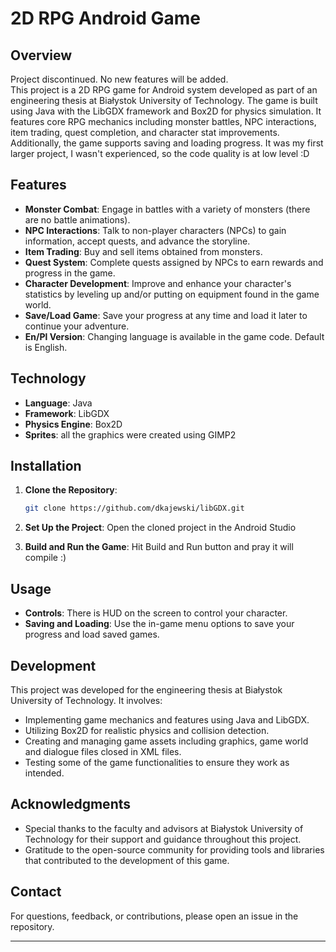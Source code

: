 # 2D RPG Android Game

## Overview
Project discontinued. No new features will be added.  
This project is a 2D RPG game for Android system developed as part of an engineering thesis at Białystok University of Technology. 
The game is built using Java with the LibGDX framework and Box2D for physics simulation. It features core RPG mechanics including monster battles, 
NPC interactions, item trading, quest completion, and character stat improvements. Additionally, the game supports saving and loading progress.
It was my first larger project, I wasn't experienced, so the code quality is at low level :D

## Features

- **Monster Combat**: Engage in battles with a variety of monsters (there are no battle animations).
- **NPC Interactions**: Talk to non-player characters (NPCs) to gain information, accept quests, and advance the storyline.
- **Item Trading**: Buy and sell items obtained from monsters.
- **Quest System**: Complete quests assigned by NPCs to earn rewards and progress in the game.
- **Character Development**: Improve and enhance your character's statistics by leveling up and/or putting on equipment found in the game world.
- **Save/Load Game**: Save your progress at any time and load it later to continue your adventure.
- **En/Pl Version**: Changing language is available in the game code. Default is English.

## Technology

- **Language**: Java
- **Framework**: LibGDX
- **Physics Engine**: Box2D
- **Sprites**: all the graphics were created using GIMP2

## Installation

1. **Clone the Repository**:
   ```sh
   git clone https://github.com/dkajewski/libGDX.git
   ```

2. **Set Up the Project**:
   Open the cloned project in the Android Studio

3. **Build and Run the Game**:
   Hit Build and Run button and pray it will compile :)

## Usage

- **Controls**: There is HUD on the screen to control your character.
- **Saving and Loading**: Use the in-game menu options to save your progress and load saved games.

## Development

This project was developed for the engineering thesis at Białystok University of Technology. It involves:

- Implementing game mechanics and features using Java and LibGDX.
- Utilizing Box2D for realistic physics and collision detection.
- Creating and managing game assets including graphics, game world and dialogue files closed in XML files.
- Testing some of the game functionalities to ensure they work as intended.

## Acknowledgments

- Special thanks to the faculty and advisors at Białystok University of Technology for their support and guidance throughout this project.
- Gratitude to the open-source community for providing tools and libraries that contributed to the development of this game.

## Contact

For questions, feedback, or contributions, please open an issue in the repository.

---
